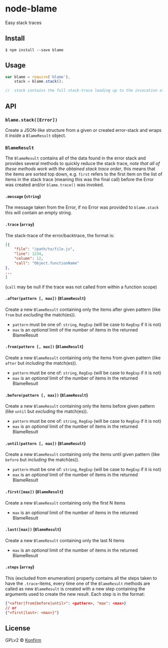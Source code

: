 # node-blame
Easy stack traces

## Install

```
$ npm install --save blame
```

## Usage
```js
var blame = require('blame'),
	stack = blame.stack();

//  stack contains the full stack-trace leading up to the invocation of `blame.stack()`
```

## API
### `blame.stack([Error])`
Create a JSON-like structure from a given or created error-stack and wraps it inside a `BlameResult` object.


### `BlameResult`
The `BlameResult` contains all of the data found in the error stack and provides several methods to quickly reduce the stack trace, _note that all of these methods work with the obtained stack trace order_, this means that the items are sorted top down, e.g. `first` refers to the first item on the list of items in the stack trace (meaning this was the final call) before the Error was created and/or `blame.trace()` was invoked.

#### `.message` (`string`)
The message taken from the Error, if no Error was provided to `blame.stack` this will contain an empty string.

#### `.trace` (`array`)
The stack-trace of the error/backtrace, the format is:
```json
[{
	"file": "/path/to/file.js",
	"line": 1234,
	"column": 12,
	"call": "Object.functionName"
},
...
]
```
(`call` may be null if the trace was not called from within a function scope)

#### `.after(pattern [, max])` (`BlameResult`)
Create a new `BlameResult` containing only the items after given pattern (like `from` but *excluding* the match(es)).
- `pattern` must be one of: `string`, `RegExp` (will be case to `RegExp` if it is not)
- `max` is an _optional_ limit of the number of items in the returned BlameResult

#### `.from(pattern [, max])` (`BlameResult`)
Create a new `BlameResult` containing only the items from given pattern (like `after` but *including* the match(es)).
- `pattern` must be one of: `string`, `RegExp` (will be case to `RegExp` if it is not)
- `max` is an _optional_ limit of the number of items in the returned BlameResult

#### `.before(pattern [, max])` (`BlameResult`)
Create a new `BlameResult` containing only the items before given pattern (like `until` but *excluding* the match(es)).
- `pattern` must be one of: `string`, `RegExp` (will be case to `RegExp` if it is not)
- `max` is an _optional_ limit of the number of items in the returned BlameResult

#### `.until(pattern [, max])` (`BlameResult`)
Create a new `BlameResult` containing only the items until given pattern (like `before` but *including* the match(es)).
- `pattern` must be one of: `string`, `RegExp` (will be case to `RegExp` if it is not)
- `max` is an _optional_ limit of the number of items in the returned BlameResult

#### `.first([max])` (`BlameResult`)
Create a new `BlameResult` containing only the first N items
- `max` is an _optional_ limit of the number of items in the returned BlameResult

#### `.last([max])` (`BlameResult`)
Create a new `BlameResult` containing only the last N items
- `max` is an _optional_ limit of the number of items in the returned BlameResult

#### `.steps` (`array`)
This (excluded from enumeration) property contains all the steps taken to have the `.trace`-items, every time one of the `BlameResult` methods are called as new `BlameResult` is created with a new step containing the arguments used to create the new result.
Each step is in the format:
```json
{"<after|from|before|until>": <pattern>, "max": <max>}
// or
{"<first|last>: <max>}"}
```

## License
GPLv2 © [Konfirm](https://konfirm.eu)

